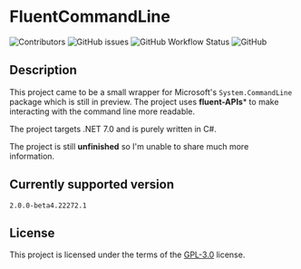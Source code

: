 # FluentCommandLine
![Contributors](https://img.shields.io/github/contributors/skydeszka/FluentCommandLine)
![GitHub issues](https://img.shields.io/github/issues/skydeszka/FluentCommandLine)
![GitHub Workflow Status](https://img.shields.io/github/actions/workflow/status/skydeszka/FluentCommandLine/build-and-test.yml)
![GitHub](https://img.shields.io/github/license/skydeszka/FluentCommandLine)

## Description
This project came to be a small wrapper for Microsoft's `System.CommandLine` package which is still in preview. The project uses **fluent-APIs*** to make interacting with the command line more readable.

The project targets .NET 7.0 and is purely written in C#.

The project is still **unfinished** so I'm unable to share much more information.

## Currently supported version
`2.0.0-beta4.22272.1`

## License
This project is licensed under the terms of the <a href="https://github.com/skydeszka/FluentCommandLine/blob/main/LICENSE">GPL-3.0</a> license.
